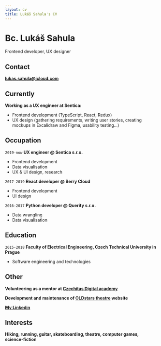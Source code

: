 ```yaml
---
layout: cv
title: Lukáš Sahula's CV
---
```

# Bc. Lukáš Sahula
Frontend developer, UX designer

## Contact

__[lukas.sahula@icloud.com](mailto:lukas.sahula@icloud.com)__

## Currently

__Working as a UX engineer at Sentica:__

- Frontend development (TypeScript, React, Redux)
- UX design (gathering requirements, writing user stories, creating mockups in Excalidraw and Figma, usability testing...)

## Occupation

`2019-now`
__UX engineer @ Sentica s.r.o.__

- Frontend development
- Data visualisation
- UX & UI design, research

`2017-2019`
__React developer @ Berry Cloud__

- Frontend development
- UI design

`2016-2017`
__Python developer @ Querity s.r.o.__

- Data wrangling
- Data visualisation

## Education

`2015-2018`
__Faculty of Electrical Engineering, Czech Technical University in Prague__

- Software engineering and technologies

## Other

__Volunteering as a mentor at [Czechitas Digital academy](https://www.czechitas.cz/en/courses)__

__Development and maintenance of [OLDstars theatre](https://www.oldstars.cz/) website__

__[My Linkedin](https://www.linkedin.com/in/luk%C3%A1%C5%A1-sahula-3932971b7/)__

## Interests

__Hiking, running, guitar, skateboarding, theatre, computer games, science-fiction__
